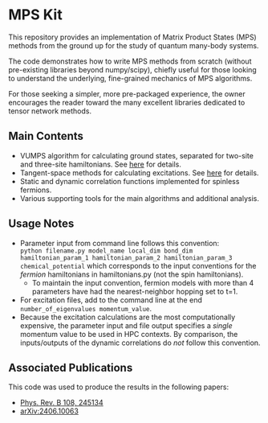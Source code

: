 # MPS Kit

This repository provides an implementation of Matrix Product States (MPS) methods from the ground up for the study of quantum many-body systems.

The code demonstrates how to write MPS methods from scratch (without pre-existing libraries beyond numpy/scipy), chiefly useful for those looking to understand the underlying, fine-grained mechanics of MPS algorithms. 

For those seeking a simpler, more pre-packaged experience, the owner encourages the reader toward the many excellent libraries dedicated to tensor network methods.

## Main Contents
- VUMPS algorithm for calculating ground states, separated for two-site and three-site hamiltonians. See [here](https://journals.aps.org/prb/abstract/10.1103/PhysRevB.97.045145) for details.
- Tangent-space methods for calculating excitations. See [here](https://scipost.org/SciPostPhysLectNotes.7/pdf) for details.
- Static and dynamic correlation functions implemented for spinless fermions.
- Various supporting tools for the main algorithms and additional analysis.

## Usage Notes
- Parameter input from command line follows this convention:  
  `python filename.py model_name local_dim bond_dim hamiltonian_param_1 hamiltonian_param_2 hamiltonian_param_3 chemical_potential`
  which corresponds to the input conventions for the *fermion* hamiltonians in hamiltonians.py (not the spin hamiltonians).
  - To maintain the input convention, fermion models with more than 4 parameters have had the nearest-neighbor hopping set to t=1.
- For excitation files, add to the command line at the end `number_of_eigenvalues momentum_value`.
- Because the excitation calculations are the most computationally expensive, the parameter input and file output specifies a *single* momentum value to be used in HPC contexts. By comparison, the inputs/outputs of the dynamic correlations do *not* follow this convention.

## Associated Publications
This code was used to produce the results in the following papers:
- [Phys. Rev. B 108, 245134](https://journals.aps.org/prb/abstract/10.1103/PhysRevB.108.245134)
- [arXiv:2406.10063](https://arxiv.org/abs/2406.10063)
